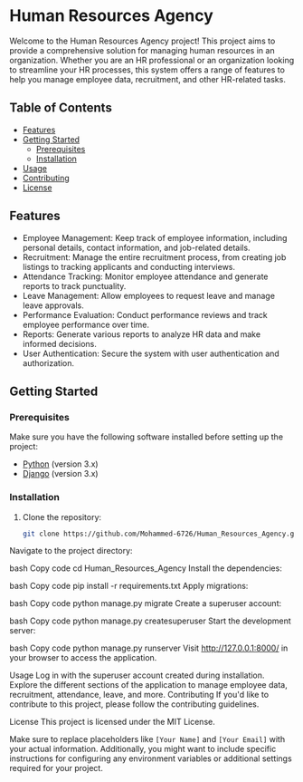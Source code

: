 # Human Resources Agency

Welcome to the Human Resources Agency project! This project aims to provide a comprehensive solution for managing human resources in an organization. Whether you are an HR professional or an organization looking to streamline your HR processes, this system offers a range of features to help you manage employee data, recruitment, and other HR-related tasks.

## Table of Contents
- [Features](#features)
- [Getting Started](#getting-started)
  - [Prerequisites](#prerequisites)
  - [Installation](#installation)
- [Usage](#usage)
- [Contributing](#contributing)
- [License](#license)

## Features

- Employee Management: Keep track of employee information, including personal details, contact information, and job-related details.
- Recruitment: Manage the entire recruitment process, from creating job listings to tracking applicants and conducting interviews.
- Attendance Tracking: Monitor employee attendance and generate reports to track punctuality.
- Leave Management: Allow employees to request leave and manage leave approvals.
- Performance Evaluation: Conduct performance reviews and track employee performance over time.
- Reports: Generate various reports to analyze HR data and make informed decisions.
- User Authentication: Secure the system with user authentication and authorization.

## Getting Started

### Prerequisites

Make sure you have the following software installed before setting up the project:

- [Python](https://www.python.org/) (version 3.x)
- [Django](https://www.djangoproject.com/) (version 3.x)

### Installation

1. Clone the repository:

   ```bash
   git clone https://github.com/Mohammed-6726/Human_Resources_Agency.git
Navigate to the project directory:

bash
Copy code
cd Human_Resources_Agency
Install the dependencies:

bash
Copy code
pip install -r requirements.txt
Apply migrations:

bash
Copy code
python manage.py migrate
Create a superuser account:

bash
Copy code
python manage.py createsuperuser
Start the development server:

bash
Copy code
python manage.py runserver
Visit http://127.0.0.1:8000/ in your browser to access the application.

Usage
Log in with the superuser account created during installation.
Explore the different sections of the application to manage employee data, recruitment, attendance, leave, and more.
Contributing
If you'd like to contribute to this project, please follow the contributing guidelines.

License
This project is licensed under the MIT License.

Make sure to replace placeholders like `[Your Name]` and `[Your Email]` with your actual information. Additionally, you might want to include specific instructions for configuring any environment variables or additional settings required for your project.
